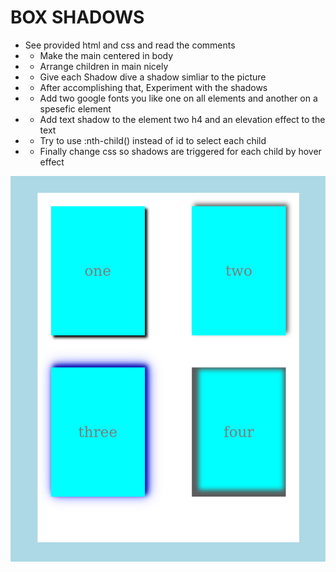 # BOX SHADOWS

- See provided html and css and read the comments
- + Make the main centered in body
- + Arrange children in main nicely
- + Give each Shadow dive a shadow simliar to the picture
- + After accomplishing that, Experiment with the shadows
- + Add two google fonts you like one on all elements and another on a spesefic element
- + Add text shadow to the element two h4 and an elevation effect to the text
- + Try to use :nth-child() instead of id to select each child
- + Finally change css so shadows are triggered for each child by hover effect

![box-shadows](box-shadows.png)